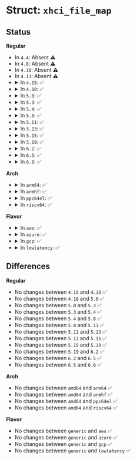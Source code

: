# Struct: <code>xhci_file_map</code>

## Status
<b>Regular</b>
<ul>
<li>
In <code>4.4</code>: Absent ⚠️
</li>
<li>
In <code>4.8</code>: Absent ⚠️
</li>
<li>
In <code>4.10</code>: Absent ⚠️
</li>
<li>
In <code>4.13</code>: Absent ⚠️
</li>
<li>
<details>
<summary>In <code>4.15</code>: ✅</summary>

```c
struct xhci_file_map {
    const char *name;
    int (*show)(struct seq_file *, void *);
};
```
</details>
</li>
<li>
<details>
<summary>In <code>4.18</code>: ✅</summary>

```c
struct xhci_file_map {
    const char *name;
    int (*show)(struct seq_file *, void *);
};
```
</details>
</li>
<li>
<details>
<summary>In <code>5.0</code>: ✅</summary>

```c
struct xhci_file_map {
    const char *name;
    int (*show)(struct seq_file *, void *);
};
```
</details>
</li>
<li>
<details>
<summary>In <code>5.3</code>: ✅</summary>

```c
struct xhci_file_map {
    const char *name;
    int (*show)(struct seq_file *, void *);
};
```
</details>
</li>
<li>
<details>
<summary>In <code>5.4</code>: ✅</summary>

```c
struct xhci_file_map {
    const char *name;
    int (*show)(struct seq_file *, void *);
};
```
</details>
</li>
<li>
<details>
<summary>In <code>5.8</code>: ✅</summary>

```c
struct xhci_file_map {
    const char *name;
    int (*show)(struct seq_file *, void *);
};
```
</details>
</li>
<li>
<details>
<summary>In <code>5.11</code>: ✅</summary>

```c
struct xhci_file_map {
    const char *name;
    int (*show)(struct seq_file *, void *);
};
```
</details>
</li>
<li>
<details>
<summary>In <code>5.13</code>: ✅</summary>

```c
struct xhci_file_map {
    const char *name;
    int (*show)(struct seq_file *, void *);
};
```
</details>
</li>
<li>
<details>
<summary>In <code>5.15</code>: ✅</summary>

```c
struct xhci_file_map {
    const char *name;
    int (*show)(struct seq_file *, void *);
};
```
</details>
</li>
<li>
<details>
<summary>In <code>5.19</code>: ✅</summary>

```c
struct xhci_file_map {
    const char *name;
    int (*show)(struct seq_file *, void *);
};
```
</details>
</li>
<li>
<details>
<summary>In <code>6.2</code>: ✅</summary>

```c
struct xhci_file_map {
    const char *name;
    int (*show)(struct seq_file *, void *);
};
```
</details>
</li>
<li>
<details>
<summary>In <code>6.5</code>: ✅</summary>

```c
struct xhci_file_map {
    const char *name;
    int (*show)(struct seq_file *, void *);
};
```
</details>
</li>
<li>
<details>
<summary>In <code>6.8</code>: ✅</summary>

```c
struct xhci_file_map {
    const char *name;
    int (*show)(struct seq_file *, void *);
};
```
</details>
</li>
</ul>
<b>Arch</b>
<ul>
<li>
<details>
<summary>In <code>arm64</code>: ✅</summary>

```c
struct xhci_file_map {
    const char *name;
    int (*show)(struct seq_file *, void *);
};
```
</details>
</li>
<li>
<details>
<summary>In <code>armhf</code>: ✅</summary>

```c
struct xhci_file_map {
    const char *name;
    int (*show)(struct seq_file *, void *);
};
```
</details>
</li>
<li>
<details>
<summary>In <code>ppc64el</code>: ✅</summary>

```c
struct xhci_file_map {
    const char *name;
    int (*show)(struct seq_file *, void *);
};
```
</details>
</li>
<li>
<details>
<summary>In <code>riscv64</code>: ✅</summary>

```c
struct xhci_file_map {
    const char *name;
    int (*show)(struct seq_file *, void *);
};
```
</details>
</li>
</ul>
<b>Flavor</b>
<ul>
<li>
<details>
<summary>In <code>aws</code>: ✅</summary>

```c
struct xhci_file_map {
    const char *name;
    int (*show)(struct seq_file *, void *);
};
```
</details>
</li>
<li>
<details>
<summary>In <code>azure</code>: ✅</summary>

```c
struct xhci_file_map {
    const char *name;
    int (*show)(struct seq_file *, void *);
};
```
</details>
</li>
<li>
<details>
<summary>In <code>gcp</code>: ✅</summary>

```c
struct xhci_file_map {
    const char *name;
    int (*show)(struct seq_file *, void *);
};
```
</details>
</li>
<li>
<details>
<summary>In <code>lowlatency</code>: ✅</summary>

```c
struct xhci_file_map {
    const char *name;
    int (*show)(struct seq_file *, void *);
};
```
</details>
</li>
</ul>

## Differences
<b>Regular</b>
<ul>
<li>
No changes between <code>4.15</code> and <code>4.18</code> ✅
</li>
<li>
No changes between <code>4.18</code> and <code>5.0</code> ✅
</li>
<li>
No changes between <code>5.0</code> and <code>5.3</code> ✅
</li>
<li>
No changes between <code>5.3</code> and <code>5.4</code> ✅
</li>
<li>
No changes between <code>5.4</code> and <code>5.8</code> ✅
</li>
<li>
No changes between <code>5.8</code> and <code>5.11</code> ✅
</li>
<li>
No changes between <code>5.11</code> and <code>5.13</code> ✅
</li>
<li>
No changes between <code>5.13</code> and <code>5.15</code> ✅
</li>
<li>
No changes between <code>5.15</code> and <code>5.19</code> ✅
</li>
<li>
No changes between <code>5.19</code> and <code>6.2</code> ✅
</li>
<li>
No changes between <code>6.2</code> and <code>6.5</code> ✅
</li>
<li>
No changes between <code>6.5</code> and <code>6.8</code> ✅
</li>
</ul>
<b>Arch</b>
<ul>
<li>
No changes between <code>amd64</code> and <code>arm64</code> ✅
</li>
<li>
No changes between <code>amd64</code> and <code>armhf</code> ✅
</li>
<li>
No changes between <code>amd64</code> and <code>ppc64el</code> ✅
</li>
<li>
No changes between <code>amd64</code> and <code>riscv64</code> ✅
</li>
</ul>
<b>Flavor</b>
<ul>
<li>
No changes between <code>generic</code> and <code>aws</code> ✅
</li>
<li>
No changes between <code>generic</code> and <code>azure</code> ✅
</li>
<li>
No changes between <code>generic</code> and <code>gcp</code> ✅
</li>
<li>
No changes between <code>generic</code> and <code>lowlatency</code> ✅
</li>
</ul>
